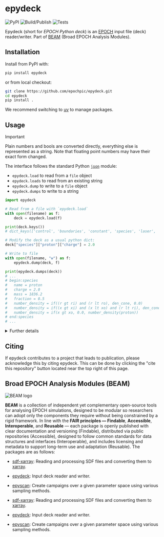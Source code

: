 # epydeck

![PyPI](https://img.shields.io/pypi/v/epydeck?color=blue)
![Build/Publish](https://github.com/epochpic/epydeck/actions/workflows/build_publish.yml/badge.svg)
![Tests](https://github.com/epochpic/epydeck/actions/workflows/tests.yml/badge.svg)

Epydeck (short for *EPOCH Python deck*) is an [EPOCH](https://epochpic.github.io/) input file (deck) reader/writer. Part of [BEAM](#broad-epoch-analysis-modules-beam) (Broad EPOCH Analysis Modules).

## Installation

Install from PyPI with:

```bash
pip install epydeck
```

or from local checkout:

```bash
git clone https://github.com/epochpic/epydeck.git
cd epydeck
pip install .
```

We recommend switching to [uv](https://docs.astral.sh/uv/) to manage packages.

## Usage

> [!IMPORTANT]
> Plain numbers and bools are converted directly, everything else is
> represented as a string. Note that floating point numbers may have
> their exact form changed.

The interface follows the standard Python
[`json`](https://docs.python.org/3/library/json.html) module:

- `epydeck.load` to read from a `file` object
- `epydeck.loads` to read from an existing string
- `epydeck.dump` to write to a `file` object
- `epydeck.dumps` to write to a string

```python
import epydeck

# Read from a file with `epydeck.load`
with open(filename) as f:
    deck = epydeck.load(f)

print(deck.keys())
# dict_keys(['control', 'boundaries', 'constant', 'species', 'laser', 'output_global', 'output', 'dist_fn'])

# Modify the deck as a usual python dict:
deck["species"]["proton"]["charge"] = 2.0

# Write to file
with open(filename, "w") as f:
    epydeck.dump(deck, f)

print(epydeck.dumps(deck))
# ...
# begin:species
#   name = proton
#   charge = 2.0
#   mass = 1836.2
#   fraction = 0.5
#   number_density = if((r gt ri) and (r lt ro), den_cone, 0.0)
#   number_density = if((x gt xi) and (x lt xo) and (r lt ri), den_cone, number_density(proton))
#   number_density = if(x gt xo, 0.0, number_density(proton))
# end:species
# ...
```

<details>

<summary>Further details</summary>

Reads from file into a standard Python `dict`. Repeated blocks, such
as `species`, have an extra level of nesting using the block `name`.
Repeated keys, such as `number_density`, are represented as a single
key with a list of values. For example, the following input deck:

```text
begin:constant
  lambda = 1.06 * micron
  omega = 2 * pi * c / lambda
  den_cone = 4.0 * critical(omega)
  th = 1 * micron / 2.0
  ri = abs(x - 5*micron) - sqrt(2.0) * th
  ro = abs(x - 5*micron) + sqrt(2.0) * th
  xi = 3*micron - th
  xo = 3*micron + th
  r = sqrt(y^2 + z^2)
end:constant

begin:species
  name = proton
  charge = 1.0
  mass = 1836.2
  fraction = 0.5
  number_density = if((r gt ri) and (r lt ro), den_cone, 0.0)
  number_density = if((x gt xi) and (x lt xo) and (r lt ri), \
                      den_cone, number_density(proton))
  number_density = if(x gt xo, 0.0, number_density(proton))
end:species

begin:species
  name = electron
  charge = -1.0
  mass = 1.0
  fraction = 0.5
  number_density = number_density(proton)
end:species
```

is represented by the following `dict`:

```python
{
  'constant': {
    'lambda': '1.06 * micron',
    'omega': '2 * pi * c / lambda',
    'den_cone': '4.0 * critical(omega)',
    'th': '1 * micron / 2.0',
    'ri': 'abs(x - 5*micron) - sqrt(2.0) * th',
    'ro': 'abs(x - 5*micron) + sqrt(2.0) * th',
    'xi': '3*micron - th',
    'xo': '3*micron + th',
    'r': 'sqrt(y^2 + z^2)',
  },
  'species': {
    'proton': {
      'name': 'proton',
      'charge': 1.0,
      'mass': 1836.2,
      'fraction': 0.5,
      'number_density': [
        'if((r gt ri) and (r lt ro), den_cone, 0.0)',
        'if((x gt xi) and (x lt xo) and (r lt ri), den_cone, number_density(proton))',
        'if(x gt xo, 0.0, number_density(proton))'
      ]
    },
    'electron': {
      'name': 'electron',
      'charge': -1.0,
      'mass': 1.0,
      'fraction': 0.5,
      'number_density': 'number_density(proton)'
    }
  }
}
```

</details>

## Citing

If epydeck contributes to a project that leads to publication, please acknowledge this by citing epydeck. This can be done by clicking the "cite this repository" button located near the top right of this page.

## Broad EPOCH Analysis Modules (BEAM)

![BEAM logo](./BEAM.png)

**BEAM** is a collection of independent yet complementary open-source tools for analysing EPOCH simulations, designed to be modular so researchers can adopt only the components they require without being constrained by a rigid framework. In line with the **FAIR principles — Findable**, **Accessible**, **Interoperable**, and **Reusable** — each package is openly published with clear documentation and versioning (Findable), distributed via public repositories (Accessible), designed to follow common standards for data structures and interfaces (Interoperable), and includes licensing and metadata to support long-term use and adaptation (Reusable). The packages are as follows:

- [sdf-xarray](https://github.com/epochpic/sdf-xarray): Reading and processing SDF files and converting them to [xarray](https://docs.xarray.dev/en/stable/).
- [epydeck](https://github.com/epochpic/epydeck): Input deck reader and writer.
- [epyscan](https://github.com/epochpic/epyscan): Create campaigns over a given parameter space using various sampling methods.

- [sdf-xarray](https://github.com/PlasmaFAIR/sdf-xarray): Reading and processing SDF files and converting them to [xarray](https://docs.xarray.dev/en/stable/).
- [epydeck](https://github.com/PlasmaFAIR/epydeck): Input deck reader and writer.
- [epyscan](https://github.com/PlasmaFAIR/epyscan): Create campaigns over a given parameter space using various sampling methods.
